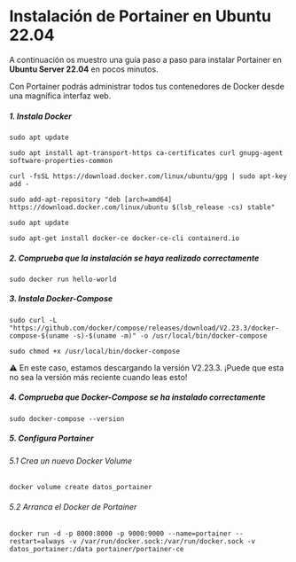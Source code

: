 # Instalación de Portainer en Ubuntu 22.04
A continuación os muestro una guía paso a paso para instalar Portainer en **Ubuntu Server 22.04** en pocos minutos.

Con Portainer podrás administrar todos tus contenedores de Docker desde una magnífica interfaz web.

##### 1.  Instala Docker

    sudo apt update
    
    sudo apt install apt-transport-https ca-certificates curl gnupg-agent software-properties-common
    
    curl -fsSL https://download.docker.com/linux/ubuntu/gpg | sudo apt-key add -
    
    sudo add-apt-repository "deb [arch=amd64] https://download.docker.com/linux/ubuntu $(lsb_release -cs) stable"
    
    sudo apt update
    
    sudo apt-get install docker-ce docker-ce-cli containerd.io

##### 2.  Comprueba que la instalación se haya realizado correctamente

    sudo docker run hello-world

##### 3.  Instala Docker-Compose

    sudo curl -L "https://github.com/docker/compose/releases/download/V2.23.3/docker-compose-$(uname -s)-$(uname -m)" -o /usr/local/bin/docker-compose
    
    sudo chmod +x /usr/local/bin/docker-compose

:warning: En este caso, estamos descargando la versión V2.23.3. ¡Puede que esta no sea la versión más reciente cuando leas esto!

##### 4.  Comprueba que Docker-Compose se ha instalado correctamente

    sudo docker-compose --version

##### 5.  Configura Portainer

###### 5.1 Crea un nuevo Docker Volume

    docker volume create datos_portainer

###### 5.2 Arranca el Docker de Portainer

    docker run -d -p 8000:8000 -p 9000:9000 --name=portainer --restart=always -v /var/run/docker.sock:/var/run/docker.sock -v datos_portainer:/data portainer/portainer-ce
    
